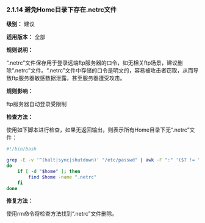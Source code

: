### 2.1.14 避免Home目录下存在.netrc文件

**级别：** 建议

**适用版本：** 全部

**规则说明：** 

“.netrc”文件保存用于登录远端ftp服务器的口令，如无相关ftp场景，建议删除“.netrc”文件。“.netrc”文件中存储的口令是明文的，容易被攻击者窃取，从而导致ftp服务器敏感数据泄露，甚至服务器遭受攻击。

**规则影响：**

ftp服务器自动登录受限制

**检查方法：**

使用如下脚本进行检查，如果无返回输出，则表示所有Home目录下无“.netrc”文件：

```bash
#!/bin/bash

grep -E -v '^(halt|sync|shutdown)' "/etc/passwd" | awk -F ":" '($7 != "/bin/false" && $7 != "/sbin/nologin") {print $6}' | while read home;
do
    if [ -d "$home" ]; then
        find $home -name ".netrc"
    fi
done
```

**修复方法：**

使用rm命令将检查方法找到“.netrc”文件删除。